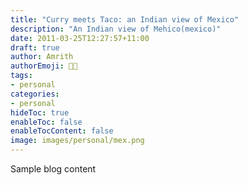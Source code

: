 ```yaml
---
title: "Curry meets Taco: an Indian view of Mexico"
description: "An Indian view of Mehico(mexico)"
date: 2011-03-25T12:27:57+11:00
draft: true
author: Amrith
authorEmoji: 👨‍💻
tags:
- personal
categories:
- personal
hideToc: true
enableToc: false
enableTocContent: false
image: images/personal/mex.png
---
```

Sample blog content